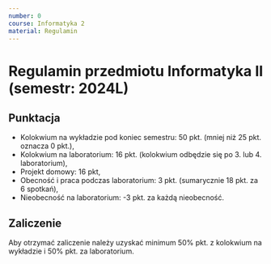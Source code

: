 ```yaml
---
number: 0
course: Informatyka 2
material: Regulamin
---
```


# Regulamin przedmiotu Informatyka II (semestr: 2024L)
  
## Punktacja
- Kolokwium na wykładzie pod koniec semestru: 50 pkt. (mniej niż 25 pkt. oznacza 0 pkt.),
- Kolokwium na laboratorium: 16 pkt. (kolokwium odbędzie się po 3. lub 4. laboratorium),
- Projekt domowy: 16 pkt,
- Obecność i praca podczas laboratorium: 3 pkt. (sumarycznie 18 pkt. za 6 spotkań),
- Nieobecność na laboratorium: -3 pkt. za każdą nieobecność.

## Zaliczenie
Aby otrzymać zaliczenie należy uzyskać minimum 50% pkt. z kolokwium na wykładzie i 50% pkt. za laboratorium.
